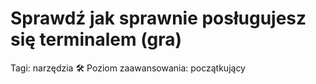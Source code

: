 # Sprawdź jak sprawnie posługujesz się terminalem (gra)

Tagi: narzędzia 🛠
Poziom zaawansowania: początkujący